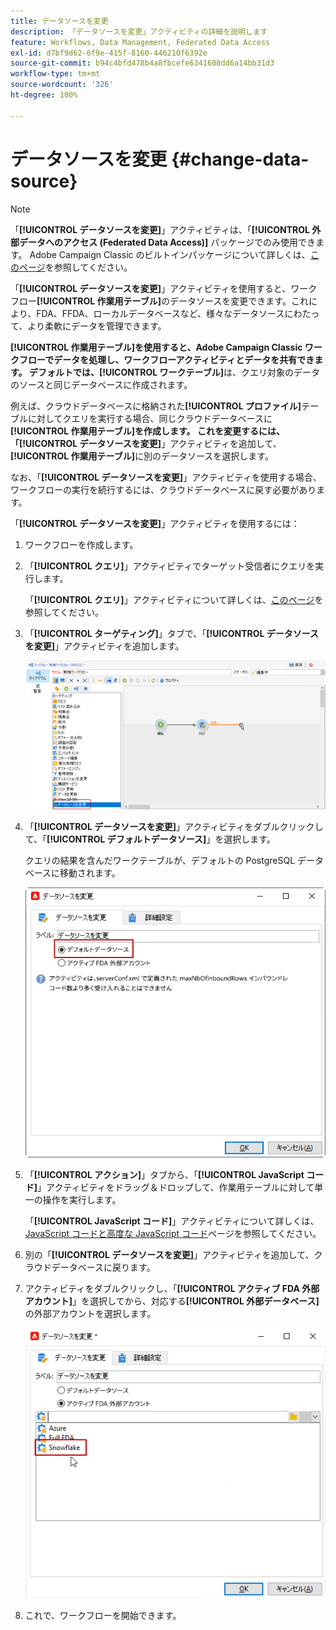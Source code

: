 ```yaml
---
title: データソースを変更
description: 「データソースを変更」アクティビティの詳細を説明します
feature: Workflows, Data Management, Federated Data Access
exl-id: d7bf9d62-6f9e-415f-8160-446210f6392e
source-git-commit: b94c4bfd478b4a8fbcefe6341608dd6a14bb31d3
workflow-type: tm+mt
source-wordcount: '326'
ht-degree: 100%

---
```


# データソースを変更 {#change-data-source}

>[!NOTE]
>
> 「**[!UICONTROL データソースを変更]**」アクティビティは、「**[!UICONTROL 外部データへのアクセス (Federated Data Access)]** パッケージでのみ使用できます。 Adobe Campaign Classic のビルトインパッケージについて詳しくは、[このページ](../../installation/using/installing-campaign-standard-packages.md)を参照してください。

「**[!UICONTROL データソースを変更]**」アクティビティを使用すると、ワークフロー&#x200B;**[!UICONTROL 作業用テーブル]**&#x200B;のデータソースを変更できます。これにより、FDA、FFDA、ローカルデータベースなど、様々なデータソースにわたって、より柔軟にデータを管理できます。

**[!UICONTROL 作業用テーブル]**を使用すると、Adobe Campaign Classic ワークフローでデータを処理し、ワークフローアクティビティとデータを共有できます。
デフォルトでは、**[!UICONTROL ワークテーブル]**&#x200B;は、クエリ対象のデータのソースと同じデータベースに作成されます。

例えば、クラウドデータベースに格納された&#x200B;**[!UICONTROL プロファイル]**&#x200B;テーブルに対してクエリを実行する場合、同じクラウドデータベースに&#x200B;**[!UICONTROL 作業用テーブル]**を作成します。
これを変更するには、「**[!UICONTROL データソースを変更]**」アクティビティを追加して、**[!UICONTROL 作業用テーブル]**&#x200B;に別のデータソースを選択します。

なお、「**[!UICONTROL データソースを変更]**」アクティビティを使用する場合、ワークフローの実行を続行するには、クラウドデータベースに戻す必要があります。

「**[!UICONTROL データソースを変更]**」アクティビティを使用するには：

1. ワークフローを作成します。

1. 「**[!UICONTROL クエリ]**」アクティビティでターゲット受信者にクエリを実行します。

   「**[!UICONTROL クエリ]**」アクティビティについて詳しくは、[このページ](../../workflow/using/query.md#creating-a-query)を参照してください。

1. 「**[!UICONTROL ターゲティング]**」タブで、「**[!UICONTROL データソースを変更]**」アクティビティを追加します。

   ![](assets/change-data-source.png)

1. 「**[!UICONTROL データソースを変更]**」アクティビティをダブルクリックして、「**[!UICONTROL デフォルトデータソース]**」を選択します。

   クエリの結果を含んだワークテーブルが、デフォルトの PostgreSQL データベースに移動されます。


   ![](assets/change-data-source_2.png)

1. 「**[!UICONTROL アクション]**」タブから、「**[!UICONTROL JavaScript コード]**」アクティビティをドラッグ＆ドロップして、作業用テーブルに対して単一の操作を実行します。

   「**[!UICONTROL JavaScript コード]**」アクティビティについて詳しくは、[JavaScript コードと高度な JavaScript コード](../../workflow/using/sql-code-and-javascript-code.md#javascript-code)ページを参照してください。

1. 別の「**[!UICONTROL データソースを変更]**」アクティビティを追加して、クラウドデータベースに戻ります。

1. アクティビティをダブルクリックし、「**[!UICONTROL アクティブ FDA 外部アカウント]**」を選択してから、対応する&#x200B;**[!UICONTROL 外部データベース]**&#x200B;の外部アカウントを選択します。

   ![](assets/change-data-source_3.png)

1. これで、ワークフローを開始できます。
